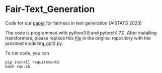 # Fair-Text_Generation
Code for our [paper](https://proceedings.mlr.press/v206/wang23c.html) for fairness in text generation (AISTATS 2023)

The code is programmed with python3.8 and pytorch1.7.0. After installing transformers, please replace this [file](https://github.com/huggingface/transformers/blob/main/src/transformers/models/gpt2/modeling_gpt2.py) in the original repository with the provided modeling_gpt2.py.

To run code, you can
```
pip install requirements
bash run.sh
```
